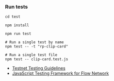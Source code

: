 ### Run tests

```
cd test

npm install

npm run test

# Run a single test by name
npm test -- -t "rp-clip-card"

# Run a single test file
npm test -- clip-card.test.js
```

* [Testnet Testing Guidelines](https://docs.onflow.org/dapp-development/testnet-testing/)
* [JavaScript Testing Framework for Flow Network](https://github.com/onflow/flow-js-testing)
